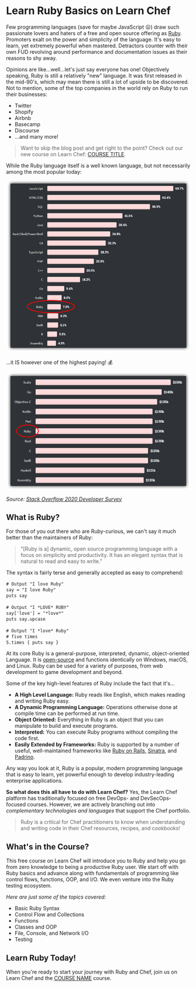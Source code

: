 # Learn Ruby Basics on Learn Chef

Few programming languages (save for maybe JavaScript 😛) draw such passionate lovers and haters of a free and open source offering as [Ruby](https://www.ruby-lang.org/en/). Promoters exalt on the power and simplicity of the language. It's easy to learn, yet extremely powerful when mastered. Detractors counter with their own FUD revolving around performance and documentation issues as their reasons to shy away.

Opinions are like...well...let's just say everyone has one! Objectively speaking, Ruby is still a relatively "new" language. It was first released in the mid-90's, which may mean there is still a lot of upside to be discovered. Not to mention, some of the top companies in the world rely on Ruby to run their businesses:

- Twitter
- Shopify
- Airbnb
- Basecamp
- Discourse
- ...and many more!

> Want to skip the blog post and get right to the point? Check out our new course on Learn Chef: [COURSE TITLE](URL).

While the Ruby language itself is a well known language, but not necessarily among the most popular today:

![ruby language popularity](ruby-popularity.png)

...it IS however one of the highest paying! 💰

![ruby pay](ruby-pay.png)

*Source: [Stack Overflow 2020 Developer Survey](https://insights.stackoverflow.com/survey/2020)*

## What is Ruby?

For those of you out there who are Ruby-curious, we can't say it much better than the maintainers of Ruby:

> "[Ruby is a] dynamic, open source programming language with a focus on simplicity and productivity. It has an elegant syntax that is natural to read and easy to write."

The syntax is fairly terse and generally accepted as easy to comprehend:

	# Output "I love Ruby"
	say = "I love Ruby"
	puts say
	
	# Output "I *LOVE* RUBY"
	say['love'] = "*love*"
	puts say.upcase
	
	# Output "I *love* Ruby"
	# five times
	5.times { puts say }

At its core Ruby is a general-purpose, interpreted, dynamic, object-oriented Language. It is [open-source](https://github.com/ruby/ruby) and functions identically on Windows, macOS, and Linux. Ruby can be used for a variety of purposes, from web development to game development and beyond.

Some of the key high-level features of Ruby include the fact that it's...

- **A High Level Language:** Ruby reads like English, which makes reading and writing Ruby easy.
- **A Dynamic Programming Language:** Operations otherwise done at compile time can be performed at run time.
- **Object Oriented:** Everything in Ruby is an object that you can manipulate to build and execute programs.
- **Interpreted:** You can execute Ruby programs without compiling the code first.
- **Easily Extended by Frameworks:** Ruby is supported by a number of useful, well-maintained frameworks like [Ruby on Rails](https://rubyonrails.org/), [Sinatra](http://sinatrarb.com/), and [Padrino](http://padrinorb.com/).

Any way you look at it, Ruby is a popular, modern programming language that is easy to learn, yet powerful enough to develop industry-leading enterprise applications.

**So what does this all have to do with Learn Chef?** Yes, the Learn Chef platform has traditionally focused on free DevOps- and DevSecOps-focused courses. However, we are actively branching out into *complementary technologies and languages* that support the Chef portfolio.

> Ruby is a critical for Chef practitioners to know when understanding and writing code in their Chef resources, recipes, and cookbooks!

## What's in the Course?

This free course on Learn Chef will introduce you to Ruby and help you go from zero knowledge to being a productive Ruby user. We start off with Ruby basics and advance along with fundamentals of programming like control flows, functions, OOP, and I/O. We even venture into the Ruby testing ecosystem.

*Here are just some of the topics covered:*

- Basic Ruby Syntax
- Control Flow and Collections
- Functions
- Classes and OOP
- File, Console, and Network I/O
- Testing

## Learn Ruby Today!

When you're ready to start your journey with Ruby and Chef, join us on Learn Chef and the [COURSE NAME](URL) course.
